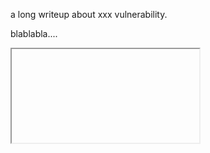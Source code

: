 a long writeup about xxx vulnerability.

blablabla....


<iframe src=""&lt;svg/onload=alert(document.domain);&gt;
